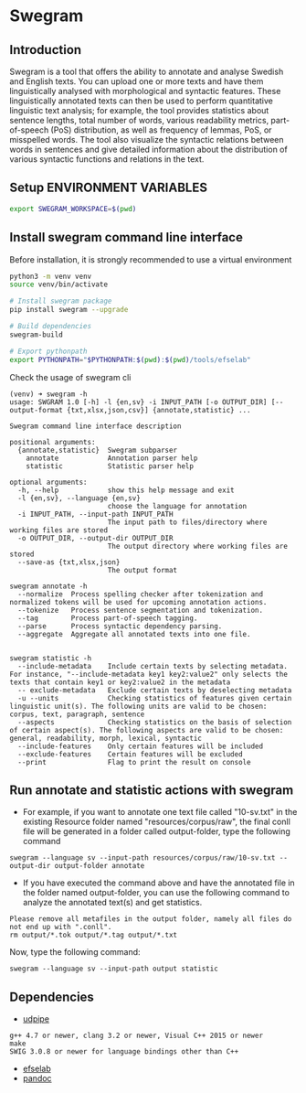 # Swegram

## Introduction

Swegram is a tool that offers the ability to annotate and analyse Swedish and English texts. You can upload one or more texts and have them linguistically analysed with morphological and syntactic features. These linguistically annotated texts can then be used to perform quantitative linguistic text analysis; for example, the tool provides statistics about sentence lengths, total number of words, various readability metrics, part-of-speech (PoS) distribution, as well as frequency of lemmas, PoS, or misspelled words. The tool also visualize the syntactic relations between words in sentences and give detailed information about the distribution of various syntactic functions and relations in the text.


## Setup ENVIRONMENT VARIABLES
```bash
export SWEGRAM_WORKSPACE=$(pwd)
```


## Install swegram command line interface

Before installation, it is strongly recommended to use a virtual environment
```bash
python3 -m venv venv
source venv/bin/activate
```

```bash
# Install swegram package
pip install swegram --upgrade

# Build dependencies
swegram-build

# Export pythonpath
export PYTHONPATH="$PYTHONPATH:$(pwd):$(pwd)/tools/efselab"
```

Check the usage of swegram cli
```console
(venv) ➜ swegram -h                                                               
usage: SWGRAM 1.0 [-h] -l {en,sv} -i INPUT_PATH [-o OUTPUT_DIR] [--output-format {txt,xlsx,json,csv}] {annotate,statistic} ...

Swegram command line interface description

positional arguments:
  {annotate,statistic}  Swegram subparser
    annotate            Annotation parser help
    statistic           Statistic parser help

optional arguments:
  -h, --help            show this help message and exit
  -l {en,sv}, --language {en,sv}
                        choose the language for annotation
  -i INPUT_PATH, --input-path INPUT_PATH
                        The input path to files/directory where working files are stored
  -o OUTPUT_DIR, --output-dir OUTPUT_DIR
                        The output directory where working files are stored
  --save-as {txt,xlsx,json}
                        The output format

swegram annotate -h
  --normalize  Process spelling checker after tokenization and normalized tokens will be used for upcoming annotation actions.
  --tokenize   Process sentence segmentation and tokenization.
  --tag        Process part-of-speech tagging.
  --parse      Process syntactic dependency parsing.
  --aggregate  Aggregate all annotated texts into one file.


swegram statistic -h
  --include-metadata    Include certain texts by selecting metadata. For instance, "--include-metadata key1 key2:value2" only selects the texts that contain key1 or key2:value2 in the metadata
  -- exclude-metadata   Exclude certain texts by deselecting metadata
  -u --units            Checking statistics of features given certain linguistic unit(s). The following units are valid to be chosen: corpus, text, paragraph, sentence
  --aspects             Checking statistics on the basis of selection of certain aspect(s). The following aspects are valid to be chosen: general, readability, morph, lexical, syntactic
  --include-features    Only certain features will be included
  --exclude-features    Certain features will be excluded
  --print               Flag to print the result on console
```

## Run annotate and statistic actions with swegram

* For example, if you want to annotate one text file called "10-sv.txt" in the existing Resource folder named "resources/corpus/raw", the final conll file will be generated in a folder called output-folder, type the following command
```
swegram --language sv --input-path resources/corpus/raw/10-sv.txt --output-dir output-folder annotate
```

* If you have executed the command above and have the annotated file in the folder named output-folder, you can use the following command to analyze the annotated text(s) and get statistics.

```tips
Please remove all metafiles in the output folder, namely all files do not end up with ".conll".
rm output/*.tok output/*.tag output/*.txt
```

Now, type the following command:
```
swegram --language sv --input-path output statistic
``` 


## Dependencies

* [udpipe](https://ufal.mff.cuni.cz/udpipe/1/install)

```
g++ 4.7 or newer, clang 3.2 or newer, Visual C++ 2015 or newer
make
SWIG 3.0.8 or newer for language bindings other than C++
```

* [efselab](https://github.com/robertostling/efselab)
* [pandoc](https://pandoc.org)

